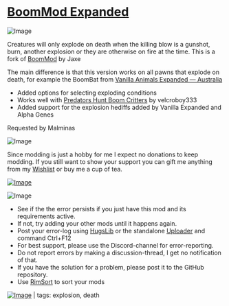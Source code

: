 # [BoomMod Expanded](https://steamcommunity.com/sharedfiles/filedetails/?id=2359846788)

![Image](https://i.imgur.com/iCj5o7O.png)

Creatures will only explode on death when the killing blow is a gunshot, burn, another explosion or they are otherwise on fire at the time. This is a fork of [BoomMod](https://steamcommunity.com/sharedfiles/filedetails/?id=1504182014) by Jaxe

The main difference is that this version works on all pawns that explode on death, for example the BoomBat from [Vanilla Animals Expanded — Australia](https://steamcommunity.com/sharedfiles/filedetails/?id=1963681588)

- Added options for selecting exploding conditions
- Works well with [Predators Hunt Boom Critters](https://steamcommunity.com/sharedfiles/filedetails/?id=2324221340) by velcroboy333
- Added support for the explosion hediffs added by Vanilla Expanded and Alpha Genes

Requested by Malminas

![Image](https://i.imgur.com/Ds0rBAD.png)

Since modding is just a hobby for me I expect no donations to keep modding. If you still want to show your support you can gift me anything from my [Wishlist](https://store.steampowered.com/wishlist/id/Mlie) or buy me a cup of tea.

[![Image](https://i.imgur.com/VWG0yff.png)](https://ko-fi.com/G2G55DDYD)

![Image](https://i.imgur.com/5xwDG6H.png)



-  See if the the error persists if you just have this mod and its requirements active.
-  If not, try adding your other mods until it happens again.
-  Post your error-log using [HugsLib](https://steamcommunity.com/workshop/filedetails/?id=818773962) or the standalone [Uploader](https://steamcommunity.com/sharedfiles/filedetails/?id=2873415404) and command Ctrl+F12
-  For best support, please use the Discord-channel for error-reporting.
-  Do not report errors by making a discussion-thread, I get no notification of that.
-  If you have the solution for a problem, please post it to the GitHub repository.
-  Use [RimSort](https://github.com/RimSort/RimSort/releases/latest) to sort your mods

 

[![Image](https://img.shields.io/github/v/release/emipa606/BoomModExpanded?label=latest%20version&style=plastic&labelColor=0070cd&color=white)](https://steamcommunity.com/sharedfiles/filedetails/changelog/2359846788) | tags: explosion,  death
